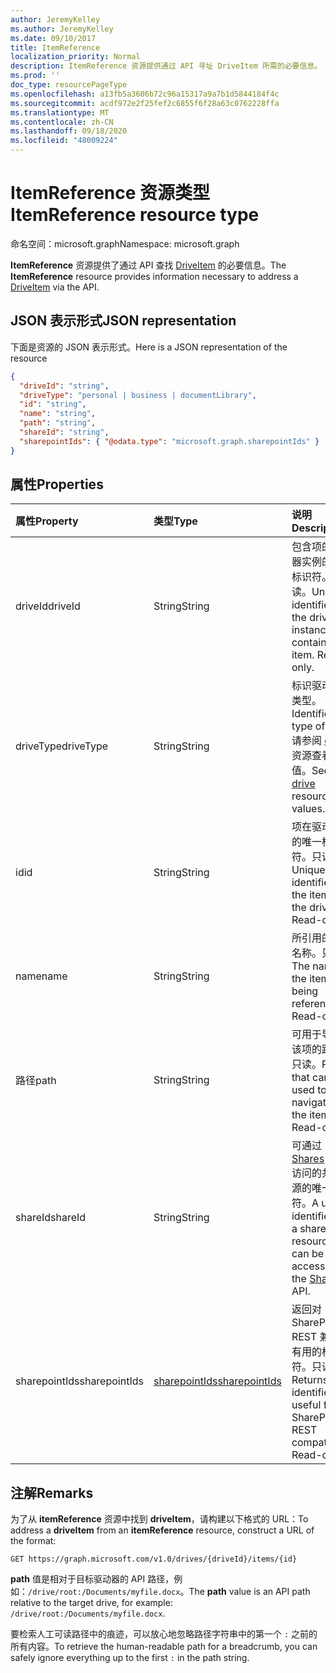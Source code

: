 ```yaml
---
author: JeremyKelley
ms.author: JeremyKelley
ms.date: 09/10/2017
title: ItemReference
localization_priority: Normal
description: ItemReference 资源提供通过 API 寻址 DriveItem 所需的必要信息。
ms.prod: ''
doc_type: resourcePageType
ms.openlocfilehash: a13fb5a3606b72c96a15317a9a7b1d5844184f4c
ms.sourcegitcommit: acdf972e2f25fef2c6855f6f28a63c0762228ffa
ms.translationtype: MT
ms.contentlocale: zh-CN
ms.lasthandoff: 09/18/2020
ms.locfileid: "48009224"
---
```

# <a name="itemreference-resource-type"></a><span data-ttu-id="a610c-103">ItemReference 资源类型</span><span class="sxs-lookup"><span data-stu-id="a610c-103">ItemReference resource type</span></span>

<span data-ttu-id="a610c-104">命名空间：microsoft.graph</span><span class="sxs-lookup"><span data-stu-id="a610c-104">Namespace: microsoft.graph</span></span>

<span data-ttu-id="a610c-105">**ItemReference** 资源提供了通过 API 查找 [DriveItem](driveitem.md) 的必要信息。</span><span class="sxs-lookup"><span data-stu-id="a610c-105">The **ItemReference** resource provides information necessary to address a [DriveItem](driveitem.md) via the API.</span></span>

## <a name="json-representation"></a><span data-ttu-id="a610c-106">JSON 表示形式</span><span class="sxs-lookup"><span data-stu-id="a610c-106">JSON representation</span></span>

<span data-ttu-id="a610c-107">下面是资源的 JSON 表示形式。</span><span class="sxs-lookup"><span data-stu-id="a610c-107">Here is a JSON representation of the resource</span></span>

<!-- {
  "blockType": "resource",
  "optionalProperties": [ "path", "shareId", "sharepointIds" ],
  "@odata.type": "microsoft.graph.itemReference"
}-->

```json
{
  "driveId": "string",
  "driveType": "personal | business | documentLibrary",
  "id": "string",
  "name": "string",
  "path": "string",
  "shareId": "string",
  "sharepointIds": { "@odata.type": "microsoft.graph.sharepointIds" }
}
```

## <a name="properties"></a><span data-ttu-id="a610c-108">属性</span><span class="sxs-lookup"><span data-stu-id="a610c-108">Properties</span></span>

| <span data-ttu-id="a610c-109">属性</span><span class="sxs-lookup"><span data-stu-id="a610c-109">Property</span></span>      | <span data-ttu-id="a610c-110">类型</span><span class="sxs-lookup"><span data-stu-id="a610c-110">Type</span></span>              | <span data-ttu-id="a610c-111">说明</span><span class="sxs-lookup"><span data-stu-id="a610c-111">Description</span></span>
|:--------------|:------------------|:-----------------------------------------
| <span data-ttu-id="a610c-112">driveId</span><span class="sxs-lookup"><span data-stu-id="a610c-112">driveId</span></span>       | <span data-ttu-id="a610c-113">String</span><span class="sxs-lookup"><span data-stu-id="a610c-113">String</span></span>            | <span data-ttu-id="a610c-p101">包含项的驱动器实例的唯一标识符。只读。</span><span class="sxs-lookup"><span data-stu-id="a610c-p101">Unique identifier of the drive instance that contains the item. Read-only.</span></span>
| <span data-ttu-id="a610c-116">driveType</span><span class="sxs-lookup"><span data-stu-id="a610c-116">driveType</span></span>     | <span data-ttu-id="a610c-117">String</span><span class="sxs-lookup"><span data-stu-id="a610c-117">String</span></span>            | <span data-ttu-id="a610c-118">标识驱动器的类型。</span><span class="sxs-lookup"><span data-stu-id="a610c-118">Identifies the type of drive.</span></span> <span data-ttu-id="a610c-119">请参阅 [drive][] 资源查看其值。</span><span class="sxs-lookup"><span data-stu-id="a610c-119">See [drive][] resource for values.</span></span>
| <span data-ttu-id="a610c-120">id</span><span class="sxs-lookup"><span data-stu-id="a610c-120">id</span></span>            | <span data-ttu-id="a610c-121">String</span><span class="sxs-lookup"><span data-stu-id="a610c-121">String</span></span>            | <span data-ttu-id="a610c-p103">项在驱动器中的唯一标识符。只读。</span><span class="sxs-lookup"><span data-stu-id="a610c-p103">Unique identifier of the item in the drive. Read-only.</span></span>
| <span data-ttu-id="a610c-124">name</span><span class="sxs-lookup"><span data-stu-id="a610c-124">name</span></span>          | <span data-ttu-id="a610c-125">String</span><span class="sxs-lookup"><span data-stu-id="a610c-125">String</span></span>            | <span data-ttu-id="a610c-p104">所引用的项的名称。只读。</span><span class="sxs-lookup"><span data-stu-id="a610c-p104">The name of the item being referenced. Read-only.</span></span>
| <span data-ttu-id="a610c-128">路径</span><span class="sxs-lookup"><span data-stu-id="a610c-128">path</span></span>          | <span data-ttu-id="a610c-129">String</span><span class="sxs-lookup"><span data-stu-id="a610c-129">String</span></span>            | <span data-ttu-id="a610c-p105">可用于导航到该项的路径。只读。</span><span class="sxs-lookup"><span data-stu-id="a610c-p105">Path that can be used to navigate to the item. Read-only.</span></span>
| <span data-ttu-id="a610c-132">shareId</span><span class="sxs-lookup"><span data-stu-id="a610c-132">shareId</span></span>       | <span data-ttu-id="a610c-133">String</span><span class="sxs-lookup"><span data-stu-id="a610c-133">String</span></span>            | <span data-ttu-id="a610c-134">可通过 [Shares][] API 访问的共享资源的唯一标识符。</span><span class="sxs-lookup"><span data-stu-id="a610c-134">A unique identifier for a shared resource that can be accessed via the [Shares][] API.</span></span>
| <span data-ttu-id="a610c-135">sharepointIds</span><span class="sxs-lookup"><span data-stu-id="a610c-135">sharepointIds</span></span> | <span data-ttu-id="a610c-136">[sharepointIds][]</span><span class="sxs-lookup"><span data-stu-id="a610c-136">[sharepointIds][]</span></span> | <span data-ttu-id="a610c-p106">返回对 SharePoint REST 兼容性有用的标识符。只读。</span><span class="sxs-lookup"><span data-stu-id="a610c-p106">Returns identifiers useful for SharePoint REST compatibility. Read-only.</span></span>

[drive]: ../resources/drive.md
[sharepointIds]: ../resources/sharepointids.md
[Shares]: ../api/shares-get.md

## <a name="remarks"></a><span data-ttu-id="a610c-142">注解</span><span class="sxs-lookup"><span data-stu-id="a610c-142">Remarks</span></span>

<span data-ttu-id="a610c-143">为了从 **itemReference** 资源中找到 **driveItem**，请构建以下格式的 URL：</span><span class="sxs-lookup"><span data-stu-id="a610c-143">To address a **driveItem** from an **itemReference** resource, construct a URL of the format:</span></span>

```http
GET https://graph.microsoft.com/v1.0/drives/{driveId}/items/{id}
```

<span data-ttu-id="a610c-144">**path** 值是相对于目标驱动器的 API 路径，例如：`/drive/root:/Documents/myfile.docx`。</span><span class="sxs-lookup"><span data-stu-id="a610c-144">The **path** value is an API path relative to the target drive, for example: `/drive/root:/Documents/myfile.docx`.</span></span>

<span data-ttu-id="a610c-145">要检索人工可读路径中的痕迹，可以放心地忽略路径字符串中的第一个 `:` 之前的所有内容。</span><span class="sxs-lookup"><span data-stu-id="a610c-145">To retrieve the human-readable path for a breadcrumb, you can safely ignore everything up to the first `:` in the path string.</span></span>

<!-- uuid: 8fcb5dbc-d5aa-4681-8e31-b001d5168d79
2015-10-25 14:57:30 UTC -->
<!-- {
  "type": "#page.annotation",
  "description": "ItemReference returns a pointer to another item.",
  "section": "documentation",
  "suppressions": [
    "Warning: /api-reference/v1.0/resources/itemreference.md:
      Found potential enums in resource example that weren't defined in a table:(personal,business,documentLibrary) are in resource, but () are in table"
  ],
  "tocPath": "Resources/ItemReference"
} -->

